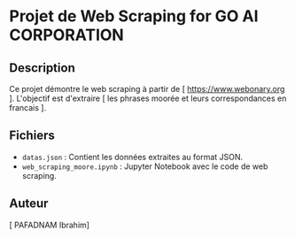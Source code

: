 # Projet de Web Scraping for GO AI CORPORATION

## Description
Ce projet démontre le web scraping à partir de [ https://www.webonary.org ]. L'objectif est d'extraire [ les phrases moorée et leurs correspondances en francais ].

## Fichiers
- `datas.json` : Contient les données extraites au format JSON.
- `web_scraping_moore.ipynb` : Jupyter Notebook avec le code de web scraping.


## Auteur
[ PAFADNAM Ibrahim]
